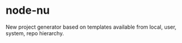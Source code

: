 # node-nu
New project generator based on templates available from local, user, system, repo hierarchy.
